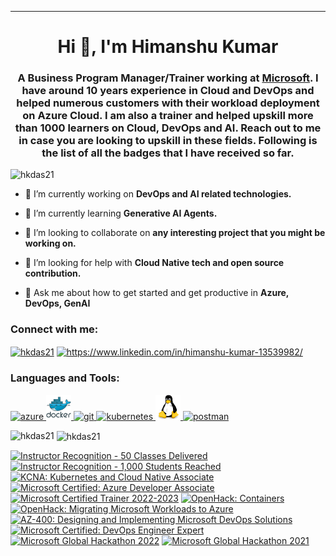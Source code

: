 -----------------------------------------------------------------------------------------------------


<h1 align="center">Hi 👋, I'm Himanshu Kumar</h1>
<h3 align="center">A Business Program Manager/Trainer working at <a href="https://www.microsoft.com/en-in/">Microsoft</a>. I have around 10 years experience in Cloud and DevOps and helped numerous customers with their workload deployment on Azure Cloud. I am also a trainer and helped upskill more than 1000 learners on Cloud, DevOps and AI. Reach out to me in case you are looking to upskill in these fields. Following is the list of all the badges that I have received so far.</h3>

<p align="left"> <img src="https://komarev.com/ghpvc/?username=hkdas21&label=Profile%20views&color=0e75b6&style=flat" alt="hkdas21" /> </p>

- 🔭 I’m currently working on **DevOps and AI related technologies.**

- 🌱 I’m currently learning **Generative AI Agents.**

- 👯 I’m looking to collaborate on **any interesting project that you might be working on.**

- 🤝 I’m looking for help with **Cloud Native tech and open source contribution.**

- 💬 Ask me about how to get started and get productive in **Azure, DevOps, GenAI**



<h3 align="left">Connect with me:</h3>
<p align="left">
<a href="https://twitter.com/hkdas21" target="blank"><img align="center" src="https://raw.githubusercontent.com/rahuldkjain/github-profile-readme-generator/master/src/images/icons/Social/twitter.svg" alt="hkdas21" height="30" width="40" /></a>
<a href="https://linkedin.com/in/https://www.linkedin.com/in/himanshu-kumar-13539982/" target="blank"><img align="center" src="https://raw.githubusercontent.com/rahuldkjain/github-profile-readme-generator/master/src/images/icons/Social/linked-in-alt.svg" alt="https://www.linkedin.com/in/himanshu-kumar-13539982/" height="30" width="40" /></a>
</p>

<h3 align="left">Languages and Tools:</h3>
<p align="left"> <a href="https://azure.microsoft.com/en-in/" target="_blank" rel="noreferrer"> <img src="https://www.vectorlogo.zone/logos/microsoft_azure/microsoft_azure-icon.svg" alt="azure" width="40" height="40"/> </a> <a href="https://www.docker.com/" target="_blank" rel="noreferrer"> <img src="https://raw.githubusercontent.com/devicons/devicon/master/icons/docker/docker-original-wordmark.svg" alt="docker" width="40" height="40"/> </a> <a href="https://git-scm.com/" target="_blank" rel="noreferrer"> <img src="https://www.vectorlogo.zone/logos/git-scm/git-scm-icon.svg" alt="git" width="40" height="40"/> </a> <a href="https://kubernetes.io" target="_blank" rel="noreferrer"> <img src="https://www.vectorlogo.zone/logos/kubernetes/kubernetes-icon.svg" alt="kubernetes" width="40" height="40"/> </a> <a href="https://www.linux.org/" target="_blank" rel="noreferrer"> <img src="https://raw.githubusercontent.com/devicons/devicon/master/icons/linux/linux-original.svg" alt="linux" width="40" height="40"/> </a> <a href="https://postman.com" target="_blank" rel="noreferrer"> <img src="https://www.vectorlogo.zone/logos/getpostman/getpostman-icon.svg" alt="postman" width="40" height="40"/> </a> </p>

<p><img align="left" src="https://github-readme-stats.vercel.app/api/top-langs?username=hkdas21&show_icons=true&heme=tokyonight&locale=en&layout=compact" alt="hkdas21" /></p>


<p>&nbsp;<img align="center" src="https://github-readme-stats.vercel.app/api?username=hkdas21&show_icons=true&heme=tokyonight&locale=en" alt="hkdas21" /></p>

<!--START_SECTION:badges-->
[![Instructor Recognition - 50 Classes Delivered](https://images.credly.com/size/40x40/images/8aec6ab1-d349-4f0c-8e08-79a5dbe79362/image.png)](http://www.credly.com/badges/03afeebd-1fee-4a1b-b6c9-b8eed5d33622 "Instructor Recognition - 50 Classes Delivered")
[![Instructor Recognition - 1,000 Students Reached](https://images.credly.com/size/10x10/images/730ac404-e0c0-4188-b80c-80c2102ec367/image.png)](http://www.credly.com/badges/1ea83394-e8f2-4d7c-b160-3c1805c71c17 "Instructor Recognition - 1,000 Students Reached")
[![KCNA: Kubernetes and Cloud Native Associate](https://images.credly.com/size/100x100/images/f28f1d88-428a-47f6-95b5-7da1dd6c1000/KCNA_badge.png)](http://www.credly.com/badges/d4fd3ed5-e65e-46a7-bd08-5119e4412ef8 "KCNA: Kubernetes and Cloud Native Associate")
[![Microsoft Certified: Azure Developer Associate](https://images.credly.com/size/40x40/images/63316b60-f62d-4e51-aacc-c23cb850089c/azure-developer-associate-600x600.png)](http://www.credly.com/badges/c8a49f51-e09e-4df2-aaf3-35f4cc80d837 "Microsoft Certified: Azure Developer Associate")
[![Microsoft Certified Trainer 2022-2023](https://images.credly.com/size/40x40/images/bb4156e4-c2e1-4399-b03c-af6feb7a6cc4/image.png)](http://www.credly.com/badges/eb8f932c-640b-431e-9791-78ca98cbb7b4 "Microsoft Certified Trainer 2022-2023")
[![OpenHack: Containers](https://images.credly.com/size/40x40/images/46faaece-34f2-45fa-af8f-12ecf2f0f9b3/Containers.png)](http://www.credly.com/badges/9e19d9d9-3d4a-4267-9bfa-2133f7c601e6 "OpenHack: Containers")
[![OpenHack: Migrating Microsoft Workloads to Azure](https://images.credly.com/size/40x40/images/7e70c42c-13f5-422f-9c3b-e0219b9992ec/Migrating_Workloads_Azure.png)](http://www.credly.com/badges/4ffb10f1-38fc-4e53-b4c0-0e6990115d87 "OpenHack: Migrating Microsoft Workloads to Azure")
[![AZ-400: Designing and Implementing Microsoft DevOps Solutions](https://images.credly.com/size/40x40/images/107e2eb6-f394-40eb-83d2-d8c9b7d34555/exam-az400-600x600.png)](http://www.credly.com/badges/b49849c4-aa76-49ee-a04e-49132c3f947c "AZ-400: Designing and Implementing Microsoft DevOps Solutions")
[![Microsoft Certified: DevOps Engineer Expert](https://images.credly.com/size/10x10/images/c3ab66f8-5d59-4afa-a6c2-0ba30a1989ca/CERT-Expert-DevOps-Engineer-600x600.png)](http://www.credly.com/badges/d5fbc4a8-cabf-43f6-a9b6-98cb5ca09349 "Microsoft Certified: DevOps Engineer Expert")
[![Microsoft Global Hackathon 2022](https://images.credly.com/size/40x40/images/c7e9e836-0b6f-410d-b5fb-48297aa9c310/image.png)](http://www.credly.com/badges/0bea0656-bdab-4c2e-8d79-330ea8fb5faf "Microsoft Global Hackathon 2022")
[![Microsoft Global Hackathon 2021](https://images.credly.com/size/40x40/images/c29c7aef-da17-43ca-8c35-2778df197480/Hack-credly-badges-600px-participant.png)](http://www.credly.com/badges/25138a9a-c56b-4ba1-8741-3daac376437e "Microsoft Global Hackathon 2021")
<!--END_SECTION:badges-->

